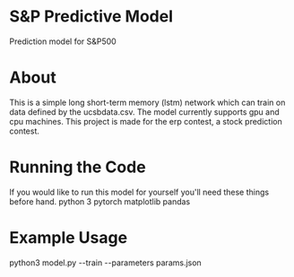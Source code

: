 # S&P Predictive Model
Prediction model for S&amp;P500 

# About
This is a simple long short-term memory (lstm) network which can train on data defined by the ucsbdata.csv. 
The model currently supports gpu and cpu machines. This project is made for the erp contest, a stock prediction contest. 

# Running the Code
If you would like to run this model for yourself you'll need these things before hand. 
python 3
pytorch 
matplotlib
pandas 

# Example Usage
python3 model.py --train --parameters params.json
